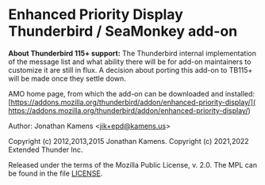 Enhanced Priority Display Thunderbird / SeaMonkey add-on
========================================================

**About Thunderbird 115+ support:** The Thunderbird internal implementation of the message list and what ability there will be for add-on maintainers to customize it are still in flux. A decision about porting this add-on to TB115+ will be made once they settle down.

AMO home page, from which the add-on can be downloaded and installed:
[https://addons.mozilla.org/thunderbird/addon/enhanced-priority-display/](
https://addons.mozilla.org/thunderbird/addon/enhanced-priority-display/)

Author: Jonathan Kamens <[jik+epd@kamens.us](
mailto:jik+epd@kamens.us)>

Copyright (c) 2012,2013,2015 Jonathan Kamens.
Copyright (c) 2021,2022 Extended Thunder Inc.

Released under the terms of the Mozilla Public License, v. 2.0. The
MPL can be found in the file [LICENSE](LICENSE).
